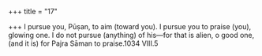+++
title = "17"

+++
I pursue you, Pūṣan, to aim (toward you). I pursue you to praise (you),  glowing one.
I do not pursue (anything) of his—for that is alien, o good one, (and it  is) for Pajra Sāman to praise.1034 VIII.5